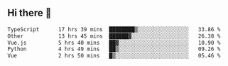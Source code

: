 ## Hi there 👋

<!--START_SECTION:waka-->

```txt
TypeScript      17 hrs 39 mins  ████████▒░░░░░░░░░░░░░░░░   33.86 %
Other           13 hrs 45 mins  ██████▓░░░░░░░░░░░░░░░░░░   26.38 %
Vue.js          5 hrs 40 mins   ██▓░░░░░░░░░░░░░░░░░░░░░░   10.90 %
Python          4 hrs 49 mins   ██▒░░░░░░░░░░░░░░░░░░░░░░   09.26 %
Vue             2 hrs 50 mins   █▒░░░░░░░░░░░░░░░░░░░░░░░   05.46 %
```

<!--END_SECTION:waka-->
